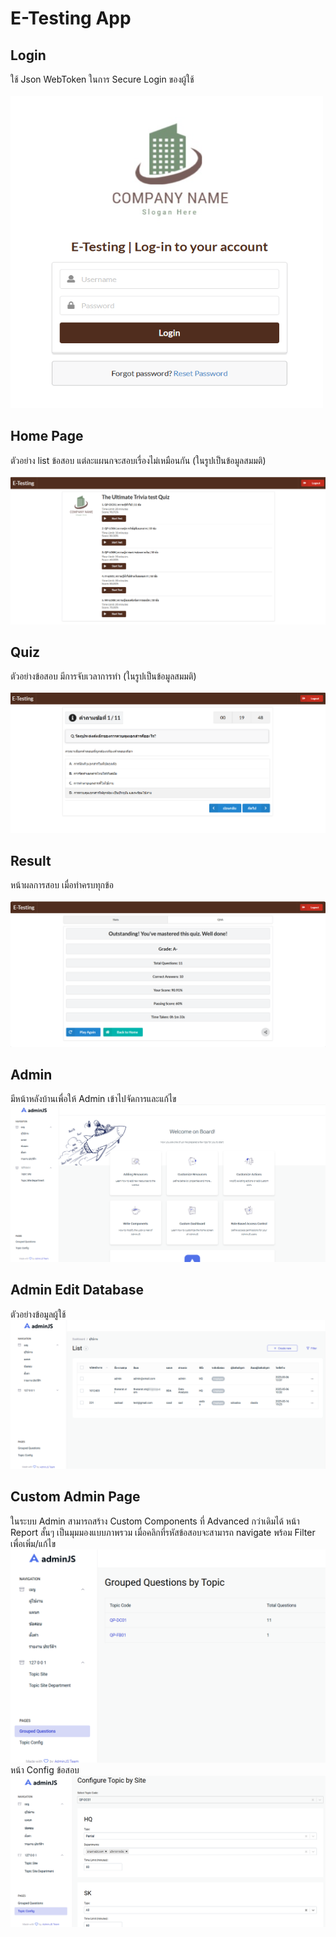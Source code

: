 # E-Testing App
## Login
ใช้ Json WebToken ในการ Secure Login ของผู้ใช้ <br></br>
<img src="assets/login.png" height=500 width=500></img>
## Home Page
ตัวอย่าง list ข้อสอบ แต่ละแผนกจะสอบเรื่องไม่เหมือนกัน (ในรูปเป็นข้อมูลสมมติ) <br></br>
<img src="assets/quiz_list.png"></img>
## Quiz
ตัวอย่างข้อสอบ มีการจับเวลาการทำ (ในรูปเป็นข้อมูลสมมติ) <br></br>
<img src="assets/quiz1.png"></img>
## Result
หน้าผลการสอบ เมื่อทำครบทุกข้อ <br></br>
<img src="assets/result.png"></img>
## Admin
มีหน้าหลังบ้านเพื่อให้ Admin เข้าไปจัดการและแก้ไข
<img src="assets/home_admin.png"></img>
## Admin Edit Database
ตัวอย่างข้อมูลผู้ใช้
<img src="assets/user_data.png"></img>
## Custom Admin Page
ในระบบ Admin สามารถสร้าง Custom Components ที่ Advanced กว่าเดิมได้
หน้า Report สั้นๆ เป็นมุมมองแบบภาพรวม เมื่อคลิกที่รหัสข้อสอบจะสามารถ navigate พร้อม Filter เพื่อเพิ่ม/แก้ไข 
<img src="assets/custom_page1.png"></img>
หน้า Config ข้อสอบ
<img src="assets/custom_page2.png"></img>
